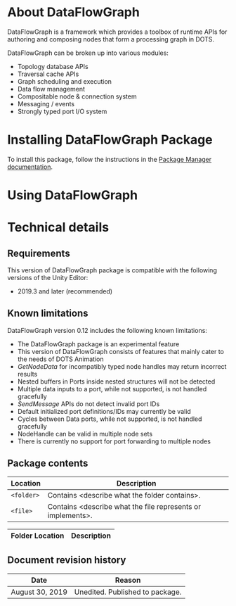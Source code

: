 
# About DataFlowGraph


DataFlowGraph is a framework which provides a toolbox of runtime APIs for authoring and composing nodes that form a processing graph in DOTS. 

DataFlowGraph can be broken up into various modules:
- Topology database APIs
- Traversal cache APIs
- Graph scheduling and execution
- Data flow management
- Compositable node & connection system
- Messaging / events
- Strongly typed port I/O system

# Installing DataFlowGraph Package

To install this package, follow the instructions in the [Package Manager documentation](https://docs.unity3d.com/Packages/com.unity.package-manager-ui@latest/index.html). 


<a name="UsingPackageName"></a>
# Using DataFlowGraph


# Technical details
## Requirements

This version of DataFlowGraph package is compatible with the following versions of the Unity Editor:

* 2019.3 and later (recommended)


## Known limitations

DataFlowGraph version 0.12 includes the following known limitations:

* The DataFlowGraph package is an experimental feature 
* This version of DataFlowGraph consists of features that mainly cater to the needs of DOTS Animation
* _GetNodeData_ for incompatibly typed node handles may return incorrect results
* Nested buffers in Ports inside nested structures will not be detected
* Multiple data inputs to a port, while not supported, is not handled gracefully
* _SendMessage_ APIs do not detect invalid port IDs
* Default initialized port definitions/IDs may currently be valid
* Cycles between Data ports, while not supported, is not handled gracefully
* NodeHandle can be valid in multiple node sets
* There is currently no support for port forwarding to multiple nodes


## Package contents

|Location|Description|
|---|---|
|`<folder>`|Contains &lt;describe what the folder contains&gt;.|
|`<file>`|Contains &lt;describe what the file represents or implements&gt;.|


|Folder Location|Description|
|---|---|

## Document revision history
 
|Date|Reason|
|---|---|
|August 30, 2019|Unedited. Published to package.|
